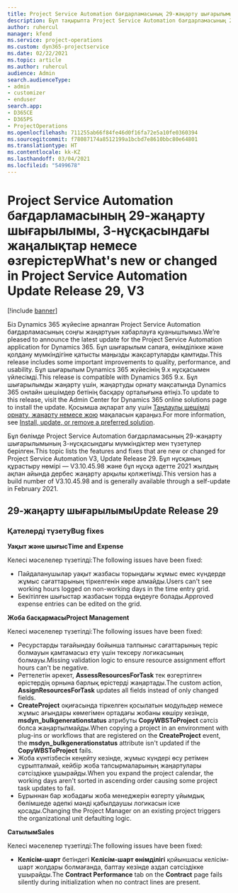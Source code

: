 ```yaml
---
title: Project Service Automation бағдарламасының 29-жаңарту шығарылымы, 3-нұсқасындағы жаңалықтар немесе өзгерістер
description: Бұл тақырыпта Project Service Automation бағдарламасының 29-жаңарту шығарылымының 3-нұсқасындағы қолжетімді мүмкіндіктер мен түзетулер берілген.
author: ruhercul
manager: kfend
ms.service: project-operations
ms.custom: dyn365-projectservice
ms.date: 02/22/2021
ms.topic: article
ms.author: ruhercul
audience: Admin
search.audienceType:
- admin
- customizer
- enduser
search.app:
- D365CE
- D365PS
- ProjectOperations
ms.openlocfilehash: 711255ab66f84fe46d0f16fa72e5a10fe0360394
ms.sourcegitcommit: f78087174a8512199a1bcbd7e8610bbc80e64801
ms.translationtype: HT
ms.contentlocale: kk-KZ
ms.lasthandoff: 03/04/2021
ms.locfileid: "5499678"
---
```

# <a name="whats-new-or-changed-in-project-service-automation-update-release-29-v3"></a><span data-ttu-id="294bf-103">Project Service Automation бағдарламасының 29-жаңарту шығарылымы, 3-нұсқасындағы жаңалықтар немесе өзгерістер</span><span class="sxs-lookup"><span data-stu-id="294bf-103">What's new or changed in Project Service Automation Update Release 29, V3</span></span>

[!include [banner](../includes/psa-now-project-operations.md)]

<span data-ttu-id="294bf-104">Біз Dynamics 365 жүйесіне арналған Project Service Automation бағдарламасының соңғы жаңартуын хабарлауға қуаныштымыз.</span><span class="sxs-lookup"><span data-stu-id="294bf-104">We’re pleased to announce the latest update for the Project Service Automation application for Dynamics 365.</span></span> <span data-ttu-id="294bf-105">Бұл шығарылым сапаға, өнімділікке және қолдану мүмкіндігіне қатысты маңызды жақсартуларды қамтиды.</span><span class="sxs-lookup"><span data-stu-id="294bf-105">This release includes some important improvements to quality, performance, and usability.</span></span> <span data-ttu-id="294bf-106">Бұл шығарылым Dynamics 365 жүйесінің 9.x нұсқасымен үйлесімді.</span><span class="sxs-lookup"><span data-stu-id="294bf-106">This release is compatible with Dynamics 365 9.x.</span></span> <span data-ttu-id="294bf-107">Бұл шығарылымды жаңарту үшін, жаңартуды орнату мақсатында Dynamics 365 онлайн шешімдер бетінің басқару орталығына өтіңіз.</span><span class="sxs-lookup"><span data-stu-id="294bf-107">To update to this release, visit the Admin Center for Dynamics 365 online solutions page to install the update.</span></span> <span data-ttu-id="294bf-108">Қосымша ақпарат алу үшін [Таңдаулы шешімді орнату, жаңарту немесе жою](https://docs.microsoft.com/power-platform/admin/install-remove-preferred-solution) мақаласын қараңыз.</span><span class="sxs-lookup"><span data-stu-id="294bf-108">For more information, see [Install, update, or remove a preferred solution](https://docs.microsoft.com/power-platform/admin/install-remove-preferred-solution).</span></span>

<span data-ttu-id="294bf-109">Бұл бөлімде Project Service Automation бағдарламасының 29-жаңарту шығарылымының 3-нұсқасындағы мүмкіндіктер мен түзетулер берілген.</span><span class="sxs-lookup"><span data-stu-id="294bf-109">This topic lists the features and fixes that are new or changed for Project Service Automation V3, Update Release 29.</span></span> <span data-ttu-id="294bf-110">Бұл нұсқаның құрастыру нөмірі — V3.10.45.98 және бұл нұсқа әдетте 2021 жылдың ақпан айында дербес жаңарту арқылы қолжетімді.</span><span class="sxs-lookup"><span data-stu-id="294bf-110">This version has a build number of V3.10.45.98 and is generally available through a self-update in February 2021.</span></span>

## <a name="update-release-29"></a><span data-ttu-id="294bf-111">29-жаңарту шығарылымы</span><span class="sxs-lookup"><span data-stu-id="294bf-111">Update Release 29</span></span>

### <a name="bug-fixes"></a><span data-ttu-id="294bf-112">Қателерді түзету</span><span class="sxs-lookup"><span data-stu-id="294bf-112">Bug fixes</span></span>

<span data-ttu-id="294bf-113">**Уақыт және шығыс**</span><span class="sxs-lookup"><span data-stu-id="294bf-113">**Time and Expense**</span></span>

<span data-ttu-id="294bf-114">Келесі мәселелер түзетілді:</span><span class="sxs-lookup"><span data-stu-id="294bf-114">The following issues have been fixed:</span></span>

- <span data-ttu-id="294bf-115">Пайдаланушылар уақыт жазбасы торындағы жұмыс емес күндерде жұмыс сағаттарының тіркелгенін көре алмайды.</span><span class="sxs-lookup"><span data-stu-id="294bf-115">Users can't see working hours logged on non-working days in the time entry grid.</span></span>
- <span data-ttu-id="294bf-116">Бекітілген шығыстар жазбасын торда өңдеуге болады.</span><span class="sxs-lookup"><span data-stu-id="294bf-116">Approved expense entries can be edited on the grid.</span></span>

<span data-ttu-id="294bf-117">**Жоба басқармасы**</span><span class="sxs-lookup"><span data-stu-id="294bf-117">**Project Management**</span></span>

<span data-ttu-id="294bf-118">Келесі мәселелер түзетілді:</span><span class="sxs-lookup"><span data-stu-id="294bf-118">The following issues have been fixed:</span></span>

- <span data-ttu-id="294bf-119">Ресурстарды тағайындау бойынша талпыныс сағаттарының теріс болмауын қамтамасыз ету үшін тексеру логикасының болмауы.</span><span class="sxs-lookup"><span data-stu-id="294bf-119">Missing validation logic to ensure resource assignment effort hours can't be negative.</span></span>
- <span data-ttu-id="294bf-120">Реттелетін әрекет, **AssessResourcesForTask** тек өзгертілген өрістердің орнына барлық өрістерді жаңартады.</span><span class="sxs-lookup"><span data-stu-id="294bf-120">The custom action, **AssignResourcesForTask** updates all fields instead of only changed fields.</span></span>
- <span data-ttu-id="294bf-121">**CreateProject** оқиғасында тіркелген қосылатын модульдер немесе жұмыс ағындары көмегімен ортадағы жобаны көшіру кезінде, **msdyn_bulkgenerationstatus** атрибуты **CopyWBSToProject** сәтсіз болса жаңартылмайды.</span><span class="sxs-lookup"><span data-stu-id="294bf-121">When copying a project in an environment with plug-ins or workflows that are registered on the **CreateProject** event, the **msdyn_bulkgenerationstatus** attribute isn't updated if the **CopyWBSToProject** fails.</span></span>
- <span data-ttu-id="294bf-122">Жоба күнтізбесін кеңейту кезінде, жұмыс күндері өсу ретімен сұрыпталмай, кейбір жоба тапсырмаларының жаңартулары сәтсіздікке ұшырайды.</span><span class="sxs-lookup"><span data-stu-id="294bf-122">When you expand the project calendar, the working days aren't sorted in ascending order causing some project task updates to fail.</span></span>
- <span data-ttu-id="294bf-123">Бұрыннан бар жобадағы жоба менеджерін өзгерту ұйымдық бөлімшеде әдепкі мәнді қабылдаушы логикасын іске қосады.</span><span class="sxs-lookup"><span data-stu-id="294bf-123">Changing the Project Manager on an existing project triggers the organizational unit defaulting logic.</span></span>

<span data-ttu-id="294bf-124">**Сатылым**</span><span class="sxs-lookup"><span data-stu-id="294bf-124">**Sales**</span></span>

<span data-ttu-id="294bf-125">Келесі мәселелер түзетілді:</span><span class="sxs-lookup"><span data-stu-id="294bf-125">The following issues have been fixed:</span></span>

- <span data-ttu-id="294bf-126">**Келісім-шарт** бетіндегі **Келісім-шарт өнімділігі** қойыншасы келісім-шарт жолдары болмағанда, баптау кезінде аздап сәтсіздікке ұшырайды.</span><span class="sxs-lookup"><span data-stu-id="294bf-126">The **Contract Performance** tab on the **Contract** page fails silently during initialization when no contract lines are present.</span></span>
